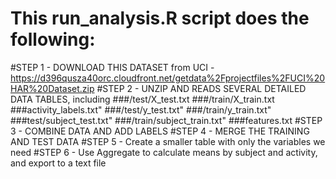 # This run_analysis.R script does the following:
#STEP 1 - DOWNLOAD THIS DATASET from UCI - https://d396qusza40orc.cloudfront.net/getdata%2Fprojectfiles%2FUCI%20HAR%20Dataset.zip
#STEP 2 - UNZIP AND READS SEVERAL DETAILED DATA TABLES, including
	###/test/X_test.txt
	###/train/X_train.txt
	###activity_labels.txt"
	###/test/y_test.txt"
	###/train/y_train.txt"
	###test/subject_test.txt"
	###/train/subject_train.txt"
	###features.txt
#STEP 3 - COMBINE DATA AND ADD LABELS 
#STEP 4 -  MERGE THE TRAINING AND TEST DATA
#STEP 5 - Create a smaller table with only the variables we need
#STEP 6 - Use Aggregate to calculate means by subject and activity, and export to a text file

